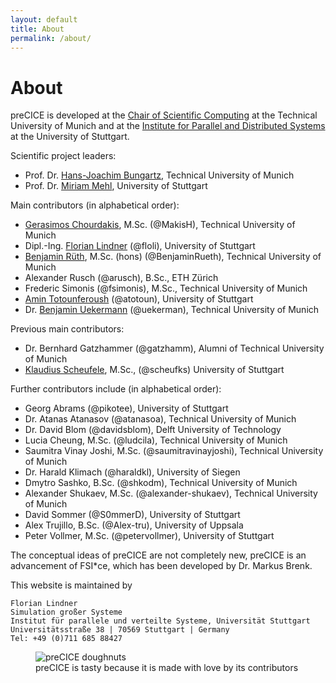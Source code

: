 ```yaml
---
layout: default
title: About
permalink: /about/
---
```


# About

preCICE is developed at the [Chair of Scientific Computing](http://www5.in.tum.de/wiki/index.php/Home) at the Technical University of Munich and at the [Institute for Parallel and Distributed Systems](http://www.ipvs.uni-stuttgart.de/) at the University of Stuttgart.

Scientific project leaders:

+ Prof. Dr. [Hans-Joachim Bungartz](https://www5.in.tum.de/wiki/index.php/Univ.-Prof._Dr._Hans-Joachim_Bungartz), Technical University of Munich
+ Prof. Dr. [Miriam Mehl](https://www.ipvs.uni-stuttgart.de/abteilungen/sgs/abteilung/mitarbeiter/Miriam.Mehl), University of Stuttgart

Main contributors (in alphabetical order):

+ [Gerasimos Chourdakis](https://www5.in.tum.de/wiki/index.php/Gerasimos_Chourdakis,_M.Sc.), M.Sc.  (@MakisH), Technical University of Munich
+ Dipl.-Ing. [Florian Lindner](https://www.ipvs.uni-stuttgart.de/abteilungen/sgs/abteilung/mitarbeiter/Florian.Lindner) (@floli), University of Stuttgart
+ [Benjamin Rüth](https://www5.in.tum.de/wiki/index.php/Benjamin_R%C3%BCth,_M.Sc._(hons)), M.Sc. (hons) (@BenjaminRueth), Technical University of Munich
+ Alexander Rusch (@arusch), B.Sc., ETH Zürich
+ Frederic Simonis (@fsimonis), M.Sc., Technical University of Munich
+ [Amin Totounferoush](https://www.ipvs.uni-stuttgart.de/abteilungen/sgs/abteilung/mitarbeiter/Amin.Totounferoush) (@atotoun), University of Stuttgart
+ Dr. [Benjamin Uekermann](https://www5.in.tum.de/wiki/index.php/Dr._rer._nat._Benjamin_Uekermann) (@uekerman), Technical University of Munich


Previous main contributors:

+ Dr. Bernhard Gatzhammer (@gatzhamm), Alumni of Technical University of Munich
+ [Klaudius Scheufele](https://www.ipvs.uni-stuttgart.de/abteilungen/sgs/abteilung/mitarbeiter/Klaudius.Scheufele), M.Sc., (@scheufks) University of Stuttgart

Further contributors include (in alphabetical order):

+ Georg Abrams (@pikotee), University of Stuttgart
+ Dr. Atanas Atanasov (@atanasoa), Technical University of Munich
+ Dr. David Blom (@davidsblom), Delft University of Technology
+ Lucia Cheung, M.Sc. (@ludcila), Technical University of Munich
+ Saumitra Vinay Joshi, M.Sc. (@saumitravinayjoshi), Technical University of Munich
+ Dr. Harald Klimach (@haraldkl), University of Siegen
+ Dmytro Sashko, B.Sc. (@shkodm), Technical University of Munich
+ Alexander Shukaev, M.Sc. (@alexander-shukaev), Technical University of Munich
+ David Sommer (@S0mmerD), University of Stuttgart
+ Alex Trujillo, B.Sc. (@Alex-tru), University of Uppsala
+ Peter Vollmer, M.Sc. (@petervollmer), University of Stuttgart

The conceptual ideas of preCICE are not completely new, preCICE is an advancement of FSI*ce, which has been developed by Dr. Markus Brenk.

This website is maintained by

    Florian Lindner
    Simulation großer Systeme
    Institut für parallele und verteilte Systeme, Universität Stuttgart
    Universitätsstraße 38 | 70569 Stuttgart | Germany
    Tel: +49 (0)711 685 88427

<figure>
    <img src="../assets/doughnuts.JPG" alt="preCICE doughnuts" style="max-width:100%" >
    <figcaption>preCICE is tasty because it is made with love by its contributors</figcaption>
</figure>
